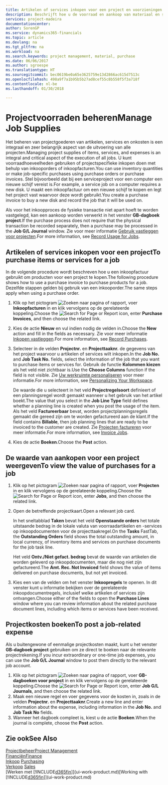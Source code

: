 ```yaml
---
title: Artikelen of services inkopen voor een project en voorzieningen beheren| Microsoft Docs
description: Beschrijft hoe u de voorraad en aankoop van materiaal en services voor projecten beheert.
services: project-madeira
documentationcenter: 
author: SorenGP
ms.service: dynamics365-financials
ms.topic: article
ms.devlang: na
ms.tgt_pltfrm: na
ms.workload: na
ms.search.keywords: project management, material, purchase
ms.date: 06/06/2017
ms.author: sgroespe
ms.translationtype: HT
ms.sourcegitcommit: bec0619be0a65e3625759e13d2866ac615d7513c
ms.openlocfilehash: 498a9f7a1b95b5b27ad8cef55c8b558f5f3a718f
ms.contentlocale: nl-be
ms.lasthandoff: 01/30/2018

---
```

# <a name="manage-job-supplies"></a><span data-ttu-id="a19c1-103">Projectvoorraden beheren</span><span class="sxs-lookup"><span data-stu-id="a19c1-103">Manage Job Supplies</span></span>
<span data-ttu-id="a19c1-104">Het beheren van projectgoederen van artikelen, services en onkosten is een integraal en zeer belangrijk aspect van de uitvoering van alle projecten.</span><span class="sxs-lookup"><span data-stu-id="a19c1-104">Managing project supplies of items, services, and expenses is an integral and critical aspect of the execution of all jobs.</span></span> <span data-ttu-id="a19c1-105">U kunt voorraadhoeveelheden gebruiken of projectspecifieke inkopen doen met behulp van inkooporders of inkoopfacturen.</span><span class="sxs-lookup"><span data-stu-id="a19c1-105">You can use inventory quantities or make job-specific purchases using purchase orders or purchase invoices.</span></span> <span data-ttu-id="a19c1-106">Stel bijvoorbeeld dat bij een serviceproject voor een computer een nieuwe schijf vereist is.</span><span class="sxs-lookup"><span data-stu-id="a19c1-106">For example, a service job on a computer requires a new disk.</span></span> <span data-ttu-id="a19c1-107">U maakt een inkoopfactuur om een nieuwe schijf te kopen en legt het project vast waarvoor deze wordt gebruikt.</span><span class="sxs-lookup"><span data-stu-id="a19c1-107">You create a purchase invoice to buy a new disk and record the job that it will be used on.</span></span>

<span data-ttu-id="a19c1-108">Als voor het inkoopproces de fysieke transactie niet apart hoeft te worden vastgelegd, kan een aankoop worden verwerkt in het venster **GB-dagboek project**.</span><span class="sxs-lookup"><span data-stu-id="a19c1-108">If the purchase process does not require that the physical transaction be recorded separately, then a purchase may be processed in the **Job G/L Journal** window.</span></span> <span data-ttu-id="a19c1-109">Zie voor meer informatie [Gebruik vastleggen voor projecten](projects-how-record-job-usage.md).</span><span class="sxs-lookup"><span data-stu-id="a19c1-109">For more information, see [Record Usage for Jobs](projects-how-record-job-usage.md).</span></span>

## <a name="to-purchase-items-or-services-for-a-job"></a><span data-ttu-id="a19c1-110">Artikelen of services inkopen voor een project</span><span class="sxs-lookup"><span data-stu-id="a19c1-110">To purchase items or services for a job</span></span>
<span data-ttu-id="a19c1-111">In de volgende procedure wordt beschreven hoe u een inkoopfactuur gebruikt om producten voor een project te kopen.</span><span class="sxs-lookup"><span data-stu-id="a19c1-111">The following procedure shows how to use a purchase invoice to purchase products for a job.</span></span> <span data-ttu-id="a19c1-112">Dezelfde stappen gelden bij gebruik van een inkooporder.</span><span class="sxs-lookup"><span data-stu-id="a19c1-112">The same steps apply when using a purchase order.</span></span>  

1. <span data-ttu-id="a19c1-113">Klik op het pictogram ![Zoeken naar pagina of rapport](media/ui-search/search_small.png "pictogram Zoeken naar pagina of rapport"), voer **Inkoopfacturen** in en klik vervolgens op de gerelateerde koppeling.</span><span class="sxs-lookup"><span data-stu-id="a19c1-113">Choose the ![Search for Page or Report](media/ui-search/search_small.png "Search for Page or Report icon") icon, enter **Purchase Invoices**, and then choose the related link.</span></span>  
2. <span data-ttu-id="a19c1-114">Kies de actie **Nieuw** en vul indien nodig de velden in.</span><span class="sxs-lookup"><span data-stu-id="a19c1-114">Choose the **New** action and fill in the fields as necessary.</span></span> <span data-ttu-id="a19c1-115">Zie voor meer informatie [Inkopen vastleggen](purchasing-how-record-purchases.md).</span><span class="sxs-lookup"><span data-stu-id="a19c1-115">For more information, see [Record Purchases](purchasing-how-record-purchases.md).</span></span>
3. <span data-ttu-id="a19c1-116">Selecteer in de velden **Projectnr.** en **Projecttaaknr.** de gegevens van het project waarvoor u artikelen of services wilt inkopen.</span><span class="sxs-lookup"><span data-stu-id="a19c1-116">In the **Job No.** and **Job Task No.** fields, select the information of the job that you want to purchase items or services for.</span></span> <span data-ttu-id="a19c1-117">Gebruik de functie **Kolommen kiezen** als het veld niet zichtbaar is.</span><span class="sxs-lookup"><span data-stu-id="a19c1-117">Use the **Choose Columns** function if the field is not visible.</span></span> <span data-ttu-id="a19c1-118">Zie [Uw werkruimte personaliseren](ui-personalization-user.md) voor meer informatie.</span><span class="sxs-lookup"><span data-stu-id="a19c1-118">For more information, see [Personalizing Your Workspace](ui-personalization-user.md).</span></span>

    <span data-ttu-id="a19c1-119">De waarde die u selecteert in het veld **Projectregelsoort** definieert of een planningsregel wordt gemaakt wanneer u het gebruik van het artikel boekt.</span><span class="sxs-lookup"><span data-stu-id="a19c1-119">The value that you select in the **Job Line Type** field defines whether a planning line is created when you post the usage of the item.</span></span> <span data-ttu-id="a19c1-120">Als het veld **Factureerbaar** bevat, worden projectplanningsregels gemaakt die gereed zijn om te worden gefactureerd aan de klant.</span><span class="sxs-lookup"><span data-stu-id="a19c1-120">If the field contains **Billable**, then job planning lines that are ready to be invoiced to the customer are created.</span></span> <span data-ttu-id="a19c1-121">Zie [Projecten factureren](projects-how-invoice-jobs.md) voor meer informatie.</span><span class="sxs-lookup"><span data-stu-id="a19c1-121">For more information, see [Invoice Jobs](projects-how-invoice-jobs.md).</span></span>
4. <span data-ttu-id="a19c1-122">Kies de actie **Boeken**.</span><span class="sxs-lookup"><span data-stu-id="a19c1-122">Choose the **Post** action.</span></span>

## <a name="to-view-the-value-of-purchases-for-a-job"></a><span data-ttu-id="a19c1-123">De waarde van aankopen voor een project weergeven</span><span class="sxs-lookup"><span data-stu-id="a19c1-123">To view the value of purchases for a job</span></span>
1. <span data-ttu-id="a19c1-124">Klik op het pictogram ![Zoeken naar pagina of rapport](media/ui-search/search_small.png "pictogram Zoeken naar pagina of rapport"), voer **Projecten** in en klik vervolgens op de gerelateerde koppeling.</span><span class="sxs-lookup"><span data-stu-id="a19c1-124">Choose the ![Search for Page or Report](media/ui-search/search_small.png "Search for Page or Report icon") icon, enter **Jobs**, and then choose the related link.</span></span>
2. <span data-ttu-id="a19c1-125">Open de betreffende projectkaart.</span><span class="sxs-lookup"><span data-stu-id="a19c1-125">Open a relevant job card.</span></span>

    <span data-ttu-id="a19c1-126">In het sneltabblad **Taken** bevat het veld **Openstaande orders** het totale uitstaande bedrag in de lokale valuta van voorraadartikelen en -services op inkoopdocumenten voor de projecttaakregel.</span><span class="sxs-lookup"><span data-stu-id="a19c1-126">On the **Tasks** FastTab, the **Outstanding Orders** field shows the total outstanding amount, in local currency, of inventory items and services on purchase documents for the job task line.</span></span>  

    <span data-ttu-id="a19c1-127">Het veld **Ontv./Niet gefact. bedrag** bevat de waarde van artikelen die worden geleverd op inkoopdocumenten, maar die nog niet zijn gefactureerd.</span><span class="sxs-lookup"><span data-stu-id="a19c1-127">The **Amt. Rec. Not Invoiced** field shows the value of items delivered on purchase documents, but not yet invoiced.</span></span>  
3. <span data-ttu-id="a19c1-128">Kies een van de velden om het venster **Inkoopregels** te openen. In dit venster kunt u informatie bekijken over de gerelateerde inkoopdocumentregels, inclusief welke artikelen of services zijn ontvangen.</span><span class="sxs-lookup"><span data-stu-id="a19c1-128">Choose either of the fields to open the **Purchase Lines** window where you can review information about the related purchase document lines, including which items or services have been received.</span></span>

## <a name="to-post-a-job-related-expense"></a><span data-ttu-id="a19c1-129">Projectkosten boeken</span><span class="sxs-lookup"><span data-stu-id="a19c1-129">To post a job-related expense</span></span>
<span data-ttu-id="a19c1-130">Als u buitengewone of eenmalige projectkosten maakt, kunt u het venster **GB-dagboek project** gebruiken om ze direct te boeken naar de relevante projectrekening.</span><span class="sxs-lookup"><span data-stu-id="a19c1-130">If you incur extraordinary or one-time job expenses, you can use the **Job G/L Journal** window to post them directly to the relevant job account.</span></span>

1. <span data-ttu-id="a19c1-131">Klik op het pictogram ![Zoeken naar pagina of rapport](media/ui-search/search_small.png "pictogram Zoeken naar pagina of rapport"), voer **GB-dagboeken voor project** in en klik vervolgens op de gerelateerde koppeling.</span><span class="sxs-lookup"><span data-stu-id="a19c1-131">Choose the ![Search for Page or Report](media/ui-search/search_small.png "Search for Page or Report icon") icon, enter **Job G/L Journals**, and then choose the related link.</span></span>  
2. <span data-ttu-id="a19c1-132">Maak een nieuwe regel en voer gegevens voor de kosten in, zoals in de velden **Projectnr.** en **Projecttaaknr**.</span><span class="sxs-lookup"><span data-stu-id="a19c1-132">Create a new line and enter information about the expense, including information in the **Job No.** and **Job Task No** fields.</span></span>  
3. <span data-ttu-id="a19c1-133">Wanneer het dagboek compleet is, kiest u de actie **Boeken**.</span><span class="sxs-lookup"><span data-stu-id="a19c1-133">When the journal is complete, choose the **Post** action.</span></span>

## <a name="see-also"></a><span data-ttu-id="a19c1-134">Zie ook</span><span class="sxs-lookup"><span data-stu-id="a19c1-134">See Also</span></span>
[<span data-ttu-id="a19c1-135">Projectbeheer</span><span class="sxs-lookup"><span data-stu-id="a19c1-135">Project Management</span></span>](projects-manage-projects.md)  
[<span data-ttu-id="a19c1-136">Financiën</span><span class="sxs-lookup"><span data-stu-id="a19c1-136">Finance</span></span>](finance.md)  
<span data-ttu-id="a19c1-137">[Inkoop](purchasing-manage-purchasing.md)       </span><span class="sxs-lookup"><span data-stu-id="a19c1-137">[Purchasing](purchasing-manage-purchasing.md)       </span></span>  
<span data-ttu-id="a19c1-138">[Verkoop](sales-manage-sales.md)    </span><span class="sxs-lookup"><span data-stu-id="a19c1-138">[Sales](sales-manage-sales.md)    </span></span>  
<span data-ttu-id="a19c1-139">[Werken met [!INCLUDE[d365fin](includes/d365fin_md.md)]](ui-work-product.md)</span><span class="sxs-lookup"><span data-stu-id="a19c1-139">[Working with [!INCLUDE[d365fin](includes/d365fin_md.md)]](ui-work-product.md)</span></span>  

